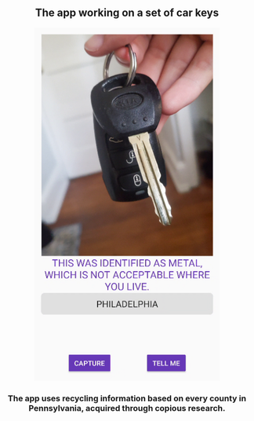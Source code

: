 <div style="text-align: center;">
    <h2>The app working on a set of car keys</h2>
    <img src="https://github.com/joshua-bluestine/RecycleApp/blob/master/Screenshot%202024-10-07%20155340.png" alt="Your Image Description" width="378">
    <h3>The app uses recycling information based on every county in Pennsylvania, acquired through copious research.</h3>
</div>
